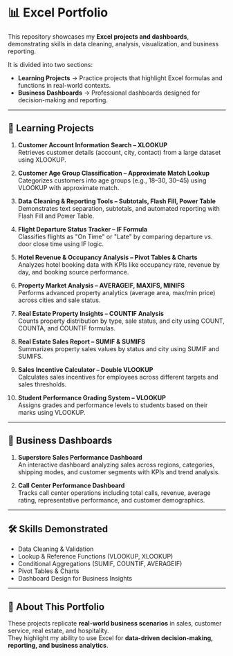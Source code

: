 # 📊 Excel Portfolio

This repository showcases my **Excel projects and dashboards**, demonstrating skills in data cleaning, analysis, visualization, and business reporting.  

It is divided into two sections:  
- **Learning Projects** → Practice projects that highlight Excel formulas and functions in real-world contexts.  
- **Business Dashboards** → Professional dashboards designed for decision-making and reporting.  

---

## 📂 Learning Projects  

1. **Customer Account Information Search – XLOOKUP**  
   Retrieves customer details (account, city, contact) from a large dataset using XLOOKUP.  

2. **Customer Age Group Classification – Approximate Match Lookup**  
   Categorizes customers into age groups (e.g., 18–30, 30–45) using VLOOKUP with approximate match.  

3. **Data Cleaning & Reporting Tools – Subtotals, Flash Fill, Power Table**  
   Demonstrates text separation, subtotals, and automated reporting with Flash Fill and Power Table.  

4. **Flight Departure Status Tracker – IF Formula**  
   Classifies flights as "On Time" or "Late" by comparing departure vs. door close time using IF logic.  

5. **Hotel Revenue & Occupancy Analysis – Pivot Tables & Charts**  
   Analyzes hotel booking data with KPIs like occupancy rate, revenue by day, and booking source performance.  

6. **Property Market Analysis – AVERAGEIF, MAXIFS, MINIFS**  
   Performs advanced property analytics (average area, max/min price) across cities and sale status.  

7. **Real Estate Property Insights – COUNTIF Analysis**  
   Counts property distribution by type, sale status, and city using COUNT, COUNTA, and COUNTIF formulas.  

8. **Real Estate Sales Report – SUMIF & SUMIFS**  
   Summarizes property sales values by status and city using SUMIF and SUMIFS.  

9. **Sales Incentive Calculator – Double VLOOKUP**  
   Calculates sales incentives for employees across different targets and sales thresholds.  

10. **Student Performance Grading System – VLOOKUP**  
    Assigns grades and performance levels to students based on their marks using VLOOKUP.  

---

## 📂 Business Dashboards  

1. **Superstore Sales Performance Dashboard**  
   An interactive dashboard analyzing sales across regions, categories, shipping modes, and customer segments with KPIs and trend analysis.  

2. **Call Center Performance Dashboard**  
   Tracks call center operations including total calls, revenue, average rating, representative performance, and customer demographics.  

---

## 🛠️ Skills Demonstrated  

- Data Cleaning & Validation  
- Lookup & Reference Functions (VLOOKUP, XLOOKUP)  
- Conditional Aggregations (SUMIF, COUNTIF, AVERAGEIF)  
- Pivot Tables & Charts  
- Dashboard Design for Business Insights  

---

## 📌 About This Portfolio  

These projects replicate **real-world business scenarios** in sales, customer service, real estate, and hospitality.  
They highlight my ability to use Excel for **data-driven decision-making, reporting, and business analytics**.  
